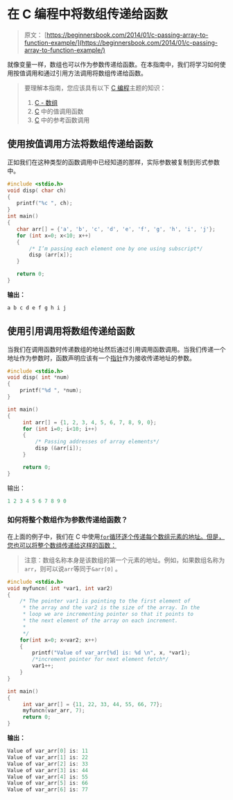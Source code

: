 # 在 C 编程中将数组传递给函数

> 原文： [https://beginnersbook.com/2014/01/c-passing-array-to-function-example/](https://beginnersbook.com/2014/01/c-passing-array-to-function-example/)

就像变量一样，数组也可以作为参数传递给函数。在本指南中，我们将学习如何使用按值调用和通过引用方法调用将数组传递给函数。

> 要理解本指南，您应该具有以下 [C 编程](https://beginnersbook.com/2014/01/c-tutorial-for-beginners-with-examples/)主题的知识：
> 
> 1.  [C - 数组](https://beginnersbook.com/2014/01/c-arrays-example/)
> 2.  [C](https://beginnersbook.com/2014/01/c-function-call-by-value-example/) 中的值调用函数
> 3.  [C](https://beginnersbook.com/2014/01/c-function-call-by-reference-example/) 中的参考函数调用

## 使用按值调用方法将数组传递给函数

正如我们在这种类型的函数调用中已经知道的那样，实际参数被复制到形式参数中。

```c
#include <stdio.h>
void disp( char ch)
{
   printf("%c ", ch);
}
int main()
{
   char arr[] = {'a', 'b', 'c', 'd', 'e', 'f', 'g', 'h', 'i', 'j'};
   for (int x=0; x<10; x++)
   {
       /* I’m passing each element one by one using subscript*/
       disp (arr[x]);
   }

   return 0;
}

```

**输出：**

```c
a b c d e f g h i j
```

## 使用引用调用将数组传递给函数

当我们在调用函数时传递数组的地址然后通过引用调用函数调用。当我们传递一个地址作为参数时，函数声明应该有一个[指针](https://beginnersbook.com/2014/01/c-pointers/)作为接收传递地址的参数。

```c
#include <stdio.h>
void disp( int *num)
{
    printf("%d ", *num);
}

int main()
{
     int arr[] = {1, 2, 3, 4, 5, 6, 7, 8, 9, 0};
     for (int i=0; i<10; i++)
     {
         /* Passing addresses of array elements*/
         disp (&arr[i]);
     }

     return 0;
}

```

输出：

```c
1 2 3 4 5 6 7 8 9 0
```

### 如何将整个数组作为参数传递给函数？

在上面的例子中，我们在 C 中使用[`for`循环逐个传递每个数组元素的地址。但是，您也可以将整个数组传递给这样的函数：](https://beginnersbook.com/2014/01/c-for-loop/)

> 注意：数组名称本身是该数组的第一个元素的地址。例如，如果数组名称为`arr`，则可以说`arr`等同于`&arr[0]` 。

```c
#include <stdio.h>
void myfuncn( int *var1, int var2)
{
	/* The pointer var1 is pointing to the first element of
	 * the array and the var2 is the size of the array. In the
	 * loop we are incrementing pointer so that it points to
	 * the next element of the array on each increment.
	 *
	 */
    for(int x=0; x<var2; x++)
    {
        printf("Value of var_arr[%d] is: %d \n", x, *var1);
        /*increment pointer for next element fetch*/
        var1++;
    }
}

int main()
{
     int var_arr[] = {11, 22, 33, 44, 55, 66, 77};
     myfuncn(var_arr, 7);
     return 0;
}

```

**输出：**

```c
Value of var_arr[0] is: 11 
Value of var_arr[1] is: 22 
Value of var_arr[2] is: 33 
Value of var_arr[3] is: 44 
Value of var_arr[4] is: 55 
Value of var_arr[5] is: 66 
Value of var_arr[6] is: 77 

```